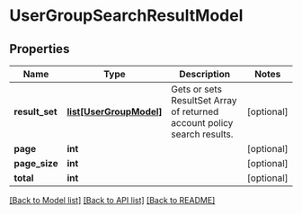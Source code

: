 # UserGroupSearchResultModel

## Properties
Name | Type | Description | Notes
------------ | ------------- | ------------- | -------------
**result_set** | [**list[UserGroupModel]**](UserGroupModel.md) | Gets or sets ResultSet  Array of returned account policy search results. | [optional] 
**page** | **int** |  | [optional] 
**page_size** | **int** |  | [optional] 
**total** | **int** |  | [optional] 

[[Back to Model list]](../README.md#documentation-for-models) [[Back to API list]](../README.md#documentation-for-api-endpoints) [[Back to README]](../README.md)



